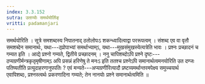 ```yaml
---
index: 3.3.152
sutra: उताप्योः समर्थयोर्लिङ्
vritti: padamanjari
---
```


 समर्थयोरिति । सूत्रे समशब्दस्य निपातनाद् ठतोलोपःऽ शकन्ध्वादित्वाद्वा पररूपत्वम् । संशब्द एव वा वृतौ समशब्देन समानार्थः, यथा---ठ्प्रोपाभ्यां समर्थाभ्याम्ऽ, यथा---मुखसंमुखस्येत्यत्रेति भावः । प्रश्नः प्रच्छादनं च गम्यत इति । आद्ये प्रश्नो गम्यते, द्वितीये प्रच्छादनम् । ननु चापिशब्दोऽपि प्रश्ने दृष्टः---ठप्यग्रणीर्मन्त्रकृतृमृषीणाम्ऽ अपि प्रसन्नं हरिणेषु ते मनःऽ इति ततश्च प्रश्नेऽपि समानार्थत्वमनयोरिति उत दण्जः पतिष्यतीति प्रत्युदाहरणानुपपतिः ? एवं मन्यते---अप्यग्रणीरित्यादौ प्रष्टव्यमर्थान्तरमपेक्ष्य समुच्चयार्थ एवापिशब्दः, प्रश्नस्त्वर्थः प्रकरणादिना गम्यते; तेन नानयोः प्रश्ने समानार्थत्वमिति ॥
